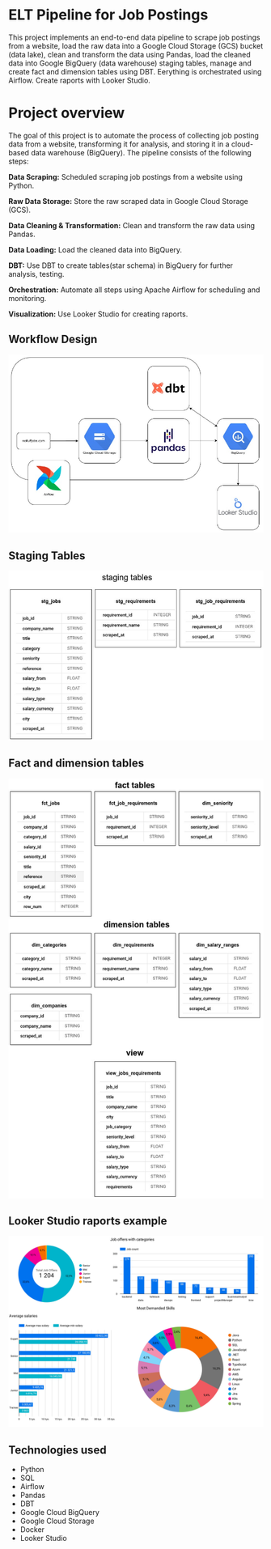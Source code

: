 # ELT Pipeline for Job Postings

This project implements an end-to-end data pipeline to scrape job postings from a website, load the raw data into a Google Cloud Storage (GCS) bucket (data lake), clean and transform the data using Pandas, load the cleaned data into Google BigQuery (data warehouse) staging tables, manage and create fact and dimension tables using DBT. Eerything is orchestrated using Airflow. Create raports with Looker Studio.

# Project overview

The goal of this project is to automate the process of collecting job posting data from a website, transforming it for analysis, and storing it in a cloud-based data warehouse (BigQuery). The pipeline consists of the following steps:

**Data Scraping:** Scheduled scraping job postings from a website using Python.

**Raw Data Storage:** Store the raw scraped data in Google Cloud Storage (GCS).

**Data Cleaning & Transformation:** Clean and transform the raw data using Pandas.

**Data Loading:** Load the cleaned data into BigQuery.

**DBT:** Use DBT to create tables(star schema) in BigQuery for further analysis, testing.

**Orchestration:** Automate all steps using Apache Airflow for scheduling and monitoring.

**Visualization:** Use Looker Studio for creating raports.

## Workflow Design

![Pipeline Diagram](assets/diagram.jpg)

## Staging Tables

![Staging Tables](assets/staging_tables.jpg)

## Fact and dimension tables

![Fact Dimension Tables](assets/fact_dimension_tables.jpg)

## Looker Studio raports example

![Looker Studio Charts](assets/charts.jpg)

## Technologies used

- Python
- SQL
- Airflow
- Pandas
- DBT
- Google Cloud BigQuery
- Google Cloud Storage
- Docker
- Looker Studio


